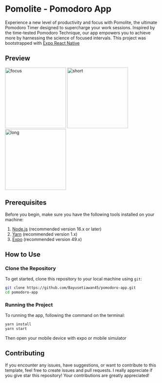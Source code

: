 # Pomolite - Pomodoro App

Experience a new level of productivity and focus with Pomolite, the ultimate Pomodoro Timer designed to supercharge your work sessions. Inspired by the time-tested Pomodoro Technique, our app empowers you to achieve more by harnessing the science of focused intervals.
This project was bootstrapped with [Expo React Native](https://expo.dev/)

## Preview
<img src="https://github.com/Bayusetiawan45/pomodoro-app/assets/99315255/3f122183-289b-4f12-9024-604f5cb4fd01" alt="focus" width="200" />

<img src="https://github.com/Bayusetiawan45/pomodoro-app/assets/99315255/93b61179-7ec1-4634-9137-f12302607886" alt="short" width="200" />

<img src="https://github.com/Bayusetiawan45/pomodoro-app/assets/99315255/b51ce793-3380-4c0c-b692-035e1d13ea6f" alt="long" width="200" />


## Prerequisites

Before you begin, make sure you have the following tools installed on your machine:

1. [Node.js](https://nodejs.org) (recommended version 16.x or later)
2. [Yarn](https://yarnpkg.com) (recommended version 1.x)
3. [Expo](https://expo.dev/) (recommended version 49.x)

## How to Use

### Clone the Repository

To get started, clone this repository to your local machine using `git`:

```bash
git clone https://github.com/Bayusetiawan45/pomodoro-app.git
cd pomodoro-app
```

### Running the Project

To running the app, following the command on the terminal:

```bash
yarn install
yarn start
```

Then open your mobile device with expo or mobile simulator

## Contributing

If you encounter any issues, have suggestions, or want to contribute to this template, feel free to create issues and pull requests. I really appreciate if you give star this repository! Your contributions are greatly appreciated!
